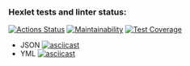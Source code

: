 ### Hexlet tests and linter status:
[![Actions Status](https://github.com/burgerok/backend-project-46/workflows/hexlet-check/badge.svg)](https://github.com/burgerok/backend-project-46/actions)
[![Maintainability](https://api.codeclimate.com/v1/badges/803acfc20ccf7abe4d37/maintainability)](https://codeclimate.com/github/burgerok/backend-project-46/maintainability)
[![Test Coverage](https://api.codeclimate.com/v1/badges/803acfc20ccf7abe4d37/test_coverage)](https://codeclimate.com/github/burgerok/backend-project-46/test_coverage)

- JSON
[![asciicast](https://asciinema.org/a/ODfGpKU6FJFHtiyu6Af7W5Hjb.png)](https://asciinema.org/a/ODfGpKU6FJFHtiyu6Af7W5Hjb)
- YML
[![asciicast](https://asciinema.org/a/l30RzSVfKYSdXir2XHeVvjd6I.png)](https://asciinema.org/a/l30RzSVfKYSdXir2XHeVvjd6I)